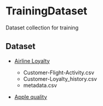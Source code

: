 # TrainingDataset
Dataset collection for training

## Dataset

- [Airline Loyalty](https://www.kaggle.com/datasets/agungpambudi/airline-loyalty-campaign-program-impact-on-flights/data)
   - Customer-Flight-Activity.csv
   - Customer-Loyalty_history.csv
   - metadata.csv

- [Apple quality](https://www.kaggle.com/datasets/nelgiriyewithana/apple-quality)